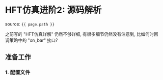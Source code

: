 # HFT仿真进阶2: 源码解析

source: `{{ page.path }}`

之前写的 "HFT仿真详解" 仍然不够详细, 有很多细节仍然没有注意到, 比如何时回调策略中的 "on_bar" 接口?

## 准备工作

### 1. 配置文件